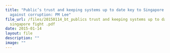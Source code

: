 ```yaml
---
title: "Public’s trust and keeping systems up to date key to Singapore’s fight
  against corruption: PM Lee"
file_url: /files/20150114_bt_publics trust and keeping systems up to date key to
  singapore fight .pdf
date: 2015-01-14
layout: file
description: ""
image: ""
---
```

